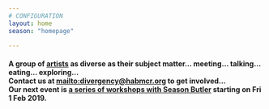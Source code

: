 ```yaml
---
# CONFIGURATION
layout: home
season: "homepage"

---  
```

#### A group of [artists](/current/artist) as diverse as their subject matter… meeting… talking… eating… exploring…<br>Contact us at <mailto:divergency@habmcr.org> to get involved…<br>Our next event is [a series of workshops with Season Butler](/current/event/feb2019) starting on Fri 1 Feb 2019.       
